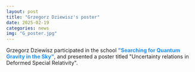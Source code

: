 ```yaml
---
layout: post
title: "Grzegorz Dziewisz's poster"
date: 2025-02-19
categories: news
img: "G_poster.jpg"
---
```

Grzegorz Dziewisz participated in the school
<a href="https://www.dpg-physik.de/veranstaltungen/2025/searching_for_quantum_gravity_in_the_sky" target="_blank" style="color: #1e90ff; text-decoration: none; font-weight: bold;">"Searching for Quantum Gravity in the Sky"</a>, 
and presented a poster titled "Uncertainty relations in Deformed Special Relativity".


